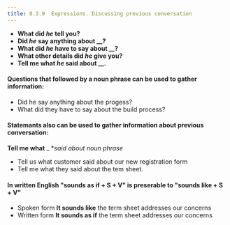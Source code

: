 ```yaml
---
title: 8.3.9  Expressions. Discussing previous conversation
---
```


- **What did _he_ tell you?**
- **Did _he_ say anything about __?**
- **What did _he_ have to say about __?**
- **What other details did _he_ give you?**
- **Tell me what _he_ said about __.**

#### Questions that followed by a noun phrase can be used to gather information:

- Did he say anything about the progess?
- What did they have to say about the build process?

#### Statemants also can be used to gather information about previous conversation:

**Tell me what** _ **said about* _noun phrase_

- Tell us what customer said about our new registration form
- Tell me what they said about the tem sheet.

#### In written English "**sounds as if + S + V**" is preserable to "**sounds like + S + V**"

- <span class="label label-info">Spoken form</span> **It sounds like** the term sheet addresses our concerns
- <span class="label label-info">Written form</span> **It sounds as if** the term sheet addresses our concerns
